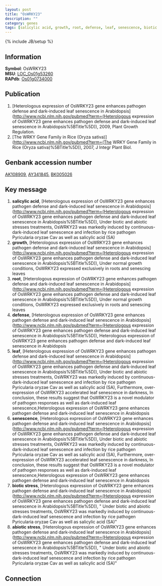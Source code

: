 ```yaml
---
layout: post
title: "OsWRKY23"
description: ""
category: genes
tags: [salicylic acid, growth, root, defense, leaf, senescence, biotic stress, abiotic stress]
---
```

{% include JB/setup %}

## Information
__Symbol__: OsWRKY23  
__MSU__: [LOC_Os01g53260](http://rice.plantbiology.msu.edu/cgi-bin/ORF_infopage.cgi?orf=LOC_Os01g53260)  
__RAPdb__: [Os01g0734000](http://rapdb.dna.affrc.go.jp/viewer/gbrowse_details/irgsp1?name=Os01g0734000)  

## Publication
1. [Heterologous expression of OsWRKY23 gene enhances pathogen defense and dark-induced leaf senescence in Arabidopsis](http://www.ncbi.nlm.nih.gov/pubmed?term=(Heterologous expression of OsWRKY23 gene enhances pathogen defense and dark-induced leaf senescence in Arabidopsis%5BTitle%5D)), 2009, Plant Growth Regulation.
2. [The WRKY Gene Family in Rice (Oryza sativa)](http://www.ncbi.nlm.nih.gov/pubmed?term=(The WRKY Gene Family in Rice (Oryza sativa)%5BTitle%5D)), 2007, J Integr Plant Biol.

## Genbank accession number
[AK108909](http://www.ncbi.nlm.nih.gov/nuccore/AK108909), [AY341845](http://www.ncbi.nlm.nih.gov/nuccore/AY341845), [BK005026](http://www.ncbi.nlm.nih.gov/nuccore/BK005026)

## Key message
1. __salicylic acid__, [Heterologous expression of OsWRKY23 gene enhances pathogen defense and dark-induced leaf senescence in Arabidopsis](http://www.ncbi.nlm.nih.gov/pubmed?term=(Heterologous expression of OsWRKY23 gene enhances pathogen defense and dark-induced leaf senescence in Arabidopsis%5BTitle%5D)),  Under biotic and abiotic stresses treatments, OsWRKY23 was markedly induced by continuous-dark-induced leaf senescence and infection by rice pathogen Pyricularia oryzae Cav as well as salicylic acid (SA)
2. __growth__, [Heterologous expression of OsWRKY23 gene enhances pathogen defense and dark-induced leaf senescence in Arabidopsis](http://www.ncbi.nlm.nih.gov/pubmed?term=(Heterologous expression of OsWRKY23 gene enhances pathogen defense and dark-induced leaf senescence in Arabidopsis%5BTitle%5D)),  Under normal growth conditions, OsWRKY23 expressed exclusively in roots and senescing leaves
3. __root__, [Heterologous expression of OsWRKY23 gene enhances pathogen defense and dark-induced leaf senescence in Arabidopsis](http://www.ncbi.nlm.nih.gov/pubmed?term=(Heterologous expression of OsWRKY23 gene enhances pathogen defense and dark-induced leaf senescence in Arabidopsis%5BTitle%5D)),  Under normal growth conditions, OsWRKY23 expressed exclusively in roots and senescing leaves
4. __defense__, [Heterologous expression of OsWRKY23 gene enhances pathogen defense and dark-induced leaf senescence in Arabidopsis](http://www.ncbi.nlm.nih.gov/pubmed?term=(Heterologous expression of OsWRKY23 gene enhances pathogen defense and dark-induced leaf senescence in Arabidopsis%5BTitle%5D)), Heterologous expression of OsWRKY23 gene enhances pathogen defense and dark-induced leaf senescence in Arabidopsis
5. __leaf__, [Heterologous expression of OsWRKY23 gene enhances pathogen defense and dark-induced leaf senescence in Arabidopsis](http://www.ncbi.nlm.nih.gov/pubmed?term=(Heterologous expression of OsWRKY23 gene enhances pathogen defense and dark-induced leaf senescence in Arabidopsis%5BTitle%5D)),  Under biotic and abiotic stresses treatments, OsWRKY23 was markedly induced by continuous-dark-induced leaf senescence and infection by rice pathogen Pyricularia oryzae Cav as well as salicylic acid (SA), Furthermore, over-expression of OsWRKY23 accelerated leaf senescence in darkness, In conclusion, these results suggest that OsWRKY23 is a novel modulator of pathogen responses as well as dark-induced leaf senescence,Heterologous expression of OsWRKY23 gene enhances pathogen defense and dark-induced leaf senescence in Arabidopsis
6. __senescence__, [Heterologous expression of OsWRKY23 gene enhances pathogen defense and dark-induced leaf senescence in Arabidopsis](http://www.ncbi.nlm.nih.gov/pubmed?term=(Heterologous expression of OsWRKY23 gene enhances pathogen defense and dark-induced leaf senescence in Arabidopsis%5BTitle%5D)),  Under biotic and abiotic stresses treatments, OsWRKY23 was markedly induced by continuous-dark-induced leaf senescence and infection by rice pathogen Pyricularia oryzae Cav as well as salicylic acid (SA), Furthermore, over-expression of OsWRKY23 accelerated leaf senescence in darkness, In conclusion, these results suggest that OsWRKY23 is a novel modulator of pathogen responses as well as dark-induced leaf senescence,Heterologous expression of OsWRKY23 gene enhances pathogen defense and dark-induced leaf senescence in Arabidopsis
7. __biotic stress__, [Heterologous expression of OsWRKY23 gene enhances pathogen defense and dark-induced leaf senescence in Arabidopsis](http://www.ncbi.nlm.nih.gov/pubmed?term=(Heterologous expression of OsWRKY23 gene enhances pathogen defense and dark-induced leaf senescence in Arabidopsis%5BTitle%5D)), " Under biotic and abiotic stresses treatments, OsWRKY23 was markedly induced by continuous-dark-induced leaf senescence and infection by rice pathogen Pyricularia oryzae Cav as well as salicylic acid (SA)"
8. __abiotic stress__, [Heterologous expression of OsWRKY23 gene enhances pathogen defense and dark-induced leaf senescence in Arabidopsis](http://www.ncbi.nlm.nih.gov/pubmed?term=(Heterologous expression of OsWRKY23 gene enhances pathogen defense and dark-induced leaf senescence in Arabidopsis%5BTitle%5D)), " Under biotic and abiotic stresses treatments, OsWRKY23 was markedly induced by continuous-dark-induced leaf senescence and infection by rice pathogen Pyricularia oryzae Cav as well as salicylic acid (SA)"

## Connection


